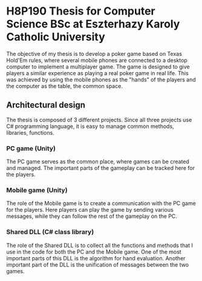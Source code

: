 # H8P190 Thesis for Computer Science BSc at Eszterhazy Karoly Catholic University

The objective of my thesis is to develop a poker game based on Texas Hold'Em rules, where several mobile phones are connected to a desktop computer to implement a multiplayer game. The game is designed to give players a similar experience as playing a real poker game in real life. This was achieved by using the mobile phones as the "hands" of the players and the computer as the table, the common space.

## Architectural design

The thesis is composed of 3 different projects. Since all three projects use C# programming language, it is easy to manage common methods, libraries, functions.

### PC game (Unity)

The PC game serves as the common place, where games can be created and managed. The important parts of the gameplay can be tracked here for the players.

### Mobile game (Unity)

The role of the Mobile game is to create a communication with the PC game for the players. Here players can play the game by sending various messages, while they can follow the rest of the gameplay on the PC.

### Shared DLL (C# class library)

The role of the Shared DLL is to collect all the functions and methods that I use in the code for both the PC and the Mobile game. One of the most important parts of this DLL is the algorithm for hand evaluation. Another important part of the DLL is the unification of messages between the two games.
